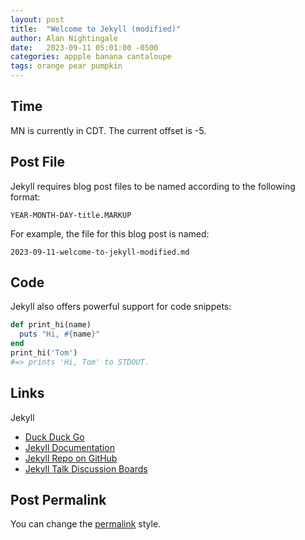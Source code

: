 ```yaml
---
layout: post
title:  "Welcome to Jekyll (modified)"
author: Alan Nightingale
date:   2023-09-11 05:01:00 -0500
categories: appple banana cantaloupe
tags: orange pear pumpkin
---
```


## Time

MN is currently in CDT. The current offset is -5.

## Post File

Jekyll requires blog post files to be named according to the following format:

`YEAR-MONTH-DAY-title.MARKUP`

For example, the file for this blog post is named:

`2023-09-11-welcome-to-jekyll-modified.md`

## Code

Jekyll also offers powerful support for code snippets:

```ruby
def print_hi(name)
  puts "Hi, #{name}"
end
print_hi('Tom')
#=> prints 'Hi, Tom' to STDOUT.
```

## Links

Jekyll

- [Duck Duck Go](https://duckduckgo.com)
- [Jekyll Documentation][jekyll-docs]
- [Jekyll Repo on GitHub][jekyll-gh]
- [Jekyll Talk Discussion Boards][jekyll-talk]

[This is a way to reuse links if needed.]: # 

[jekyll-docs]: https://jekyllrb.com/docs/
[jekyll-gh]:   https://github.com/jekyll/jekyll
[jekyll-talk]: https://talk.jekyllrb.com

## Post Permalink

You can change the [permalink](https://jekyllrb.com/docs/permalinks/) style.
